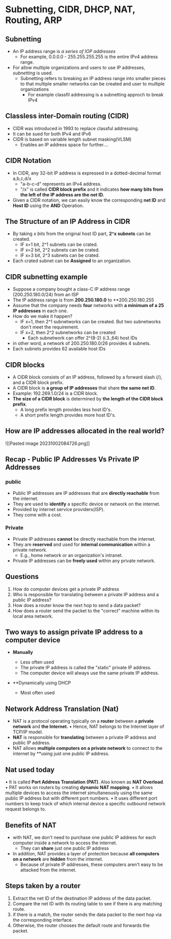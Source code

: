 # Subnetting, CIDR, DHCP, NAT, Routing, ARP

## Subnetting
- An IP address range is *a series of IOP addresses*
	- For example, 0.0.0.0 - 255.255.255.255 is the entire IPv4 address range.
- For allow multiple organizations and users to use IP addresses, *subnetting* is used.
	- Subnetting refers to breaking an IP address range into smaller  pieces to that multiple 
	  smaller networks can be created and user to multiple organizations
	  - For example classfil addressing is a subnetting approch to break IPv4

## Classless inter-Domain routing (CIDR)
- CIDR was introduced in 1993 to replace classful addressing.
- It can be sued for both IPv4 and IPv6
- CIDR is based on variable length subnet masking(VLSM)
	- Enables an IP address space for further....

## CIDR Notation 
- In CIDR, any 32-bit IP address is expressed in a dotted-decimal format a,b,c,d/x
	- "a-b-c-d" represents an IPv4 address.
	- "/x" is called **CIDR block prefix** and it indicates **how many bits from the left of the IP address are the net ID.**
- Given a CIDR notation, we can easily know the corresponding **net ID** and **Host ID** using the **AND** Operation. 

## The Structure of an IP Address in CIDR
- By taking *x bits* from the original host ID part, **2^x subnets** can be created.
	- IF x=1 bit, 2^1 subnets can be crated.
	- IF x=2 bit, 2^2 subnets can be crated.
	- IF x=3 bit, 2^3 subnets can be crated.
- Each crated subnet can be **Assigned** to an organization.

## CIDR subnetting example
- Suppose a company bought a class-C IP address range (200.250.180.0/24) from an ISP
- The IP address range is from **200.250.180.0** to **200.250.180.255
- Assume that the company needs **four** networks with **a minimum of a 25 IP addresses** in  each one.
- How do we make it happen?
	- IF x=1, then 2^1 subnetworks can be created. But two subnetworks don't meet the requirement.
	- IF x=2, then 2^2 subnetworks can be created
		- Each subnetwork can offer 2^(8-2) (i.3.,64) host IDs
- in other word, a network of 200.250.180.0/26 provides 4 subnets.
- Each subnets provides 62 available host IDs

## CIDR blocks 
- A CIDR block consists of an IP address, followed by a forward slash (/), and a CIDR block prefix.
- A CIDR block is **a group of IP addresses** that share **the same net ID**.
- Example: 192.269.1.0/24 is a CIDR block.
- **The size of a CIDR block** is determined by **the length of the CIDR block prefix**.
	- A long prefix length provides less host ID's.
	- A short prefix length provides more host ID's.

## How are IP addresses allocated in the real world?
![[Pasted image 20231002084726.png]]

## Recap - Public IP Addresses Vs Private IP Addresses

### public
- Public IP addresses are IP addresses that are **directly reachable** from the internet.
- They are used to **identify** a specific device or network on the internet.
- Provided by internet service providers(ISP).
- They come with a cost.

### Private
- Private IP addresses **cannot** be directly reachable from the internet.
- They are **reserved** and used for **internal communication** within a private network.
	- E.g., home network or an organization's intranet.
- Private IP addresses can be **freely used** within any private network.

## Questions 
1.  How do computer devices get a private IP address
2. Who is responsible for translating between a private IP address and a public IP address? 
3. How does a router know the next hop to send a data packet?
4. How does a router send the packet to the "correct" machine within its local area network.

## Two ways to assign  private IP address to a computer device

- **Manually**
	- Less often used
	- The private IP address is called the "static" private IP address.
	- The computer device will always use the same private IP address.

- **Dynamically using DHCP
	- Most often used

## Network Address Translation (Nat)
- NAT is a protocol operating typically on a **router** between a **private network** and **the Internet.**
	• Hence, NAT belongs to the Internet layer of TCP/IP model.
- **NAT** is responsible for **translating** between a private IP address and public IP address.
- NAT allows **multiple computers on a private network** to connect to the internet by **using just one public IP address. 

## Nat used today 
• It is called **Port Address Translation (PAT)**. Also known as **NAT Overload**.
• PAT works on routers by creating **dynamic NAT mapping**.
• It allows multiple devices to access the internet simultaneously using the same public IP address but with different port numbers.
• It uses different port numbers to keep track of which internal device a specific outbound network request belongs to.

## Benefits of NAT
- with NAT, we don't need to purchase one public IP address for each computer inside a network to access the internet.
	- They can **share** just one public IP address
- In addition, NAT provides a layer of protection because **all computers on a network** are **hidden** from the internet.
	- Because of private IP addresses, these computers aren't easy to be attacked from the internet.

## Steps taken by a router
1. Extract the net ID of the destination IP address of the data packet.
2. Compare the net ID with its routing table to see if there is any matching route.
3. if there is a match, the router sends the data packet to the next hop via the corresponding interface.
4. Otherwise, the router chooses the default route and forwards the packet.
